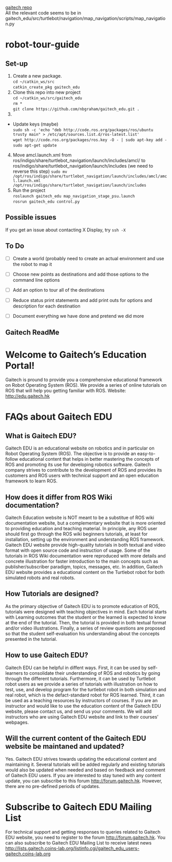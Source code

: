 [gaitech repo](https://github.com/aniskoubaa/gaitech_edu)  
All the relevant code seems to be in gaitech_edu/src/turtlebot/navigation/map_navigation/scripts/map_navigation.py

# robot-tour-guide
## Set-up
1. Create a new package.  
`cd ~/catkin_ws/src`  
`catkin_create_pkg gaitech_edu`
2. Clone this repo into new project  
  `cd ~/catkin_ws/src/gaitech_edu`  
  `rm *`  
  `git clone https://github.com/nbgraham/gaitech_edu.git .`  
3.
 - Update keys (maybe)  
`sudo sh -c 'echo "deb http://code.ros.org/packages/ros/ubuntu trusty main" > /etc/apt/sources.list.d/ros-latest.list'`  
`wget http://code.ros.org/packages/ros.key -O - | sudo apt-key add -`  
`sudo apt-get update`
4. Move amcl.launch.xml from ros/indigo/share/turtlebot_navigation/launch/includes/amcl/ to                                        ros/indigo/share/turtlebot_navigation/launch/includes  (we need to reverse this step)
  `sudo mv /opt/ros/indigo/share/turtlebot_navigation/launch/includes/amcl/amcl.launch.xml /opt/ros/indigo/share/turtlebot_navigation/launch/includes`
5. Run the project  
    `roslaunch gaitech_edu map_navigation_stage_psu.launch`  
    `rosrun gaitech_edu control.py`

## Possible issues
If you get an issue about contacting X Display, try `ssh -X`  

## To Do
 - [ ] Create a world (probably need to create an actual environment and use the robot to map it
 - [ ] Choose new points as destinations and add those options to the command line options
 - [ ] Add an option to tour all of the destinations
 - [ ] Reduce status print statements and add print outs for options and description for each destination
 - [ ] Document everything we have done and pretend we did more





Gaitech ReadMe
---------

Welcome to Gaitech’s Education Portal!
================================
Gaitech is pround to provide you a comprehensive educational framework on Robot Operating System (ROS). We provide a series of online tutorials on ROS that will help you getting familiar with ROS.
Website: http://edu.gaitech.hk

FAQs about Gaitech EDU
=====================
What is Gaitech EDU?
-------------------
Gaitech EDU is an educational website on robotics and in particular on Robot Operating System (ROS). The objective is to provide an easy-to-follow educational content that helps in better mastering the concepts of ROS and promoting its use for developing robotics software. Gaitech company strives to contribute to the development of ROS and provides its customers and ROS users with technical support and an open education framework to learn ROS.

How does it differ from ROS Wiki documentation?
-----------------------------------------------
Gaitech Education website is NOT meant to be a substitue of ROS wiki documentation website, but a complementary website that is more oriented to providing education and teaching material. In principle, any ROS user should first go through the ROS wiki beginners tutorials, at least for installation, setting up the environment and understanding ROS framework. Gaitech EDU website provide high-quality tutorials in both textual and video format with open source code and instruction of usage. Some of the tutorials in ROS Wiki documentation were reproduced with more details and concrete illustration for faster introduction to the main concepts such as publisher/subscriber paradigm, topics, messages, etc. In addition, Gaitech EDU website provides a educational content on the Turtlebot robot for both simulated robots and real robots.

How Tutorials are designed?
--------------------------
As the primary objective of Gaitech EDU is to promote education of ROS, tutorials were designed with teaching objectives in mind. Each tutorial starts with Learning outcomes that the student or the learned is expected to know at the end of the tutorial. Then, the tutorial is provided in both textual format and/or video illustrations. Finally, a series of review questions are proposed so that the student self-evaluation his understanding about the concepts presented in the tutorial.

How to use Gaitech EDU?
-----------------------
Gaitech EDU can be helpful in diffent ways. First, it can be used by self-learners to consolidate their understanding of ROS and robotics by going through the different tutorials. Furthermore, it can be used by Turtlebot robot users as we provide a series of tutorials with illustration on how to test, use, and develop program for the turtlebot robot in both simulation and real robot, which is the defact-standard robot for ROS learned. Third, it can be used as a teaching resources by instructors of courses. If you are an instructor and would like to use the education content of the Gaitech EDU website, please contact us, and send us your comments. We will add instructors who are using Gaitech EDU website and link to their courses’ webpages.

Will the current content of the Gaitech EDU website be maintaned and updated?
-----------------------------------------------------------------------------
Yes. Gaitech EDU strives towards updating the educational content and maintaining it. Several tutorials will be added regularly and existing tutorials would also be updated when needed and based on feedback and comment of Gaitech EDU users. If you are interested to stay tuned with any content update, you can subscribe to this forum http://forum.gaitech.hk. However, there are no pre-defined periods of updates.

Subscribe to Gaitech EDU Mailing List
=====================================
For technical support and getting responses to queries related to Gaitech EDU website, you need to register to the forum http://forum.gaitech.hk.
You can also subscribe to Gaitech EDU Mailing List to receive latest news http://lists.gaitech.coins-lab.org/listinfo.cgi/gaitech_edu_users-gaitech.coins-lab.org
